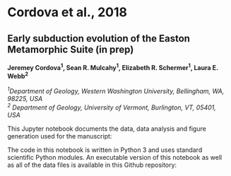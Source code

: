 # Cordova et al., 2018

## Early subduction evolution of the Easton Metamorphic Suite (in prep)

**Jeremey Cordova<sup>1</sup>, Sean R. Mulcahy<sup>1</sup>, Elizabeth R. Schermer<sup>1</sup>, Laura E. Webb<sup>2</sup>**

*<sup>1</sup>Department of Geology, Western Washington University, Bellingham, WA, 98225, USA*  
*<sup>2</sup> Department of Geology, University of Vermont, Burlington, VT, 05401, USA*

This Jupyter notebook documents the data, data analysis and figure generation used for the manuscript:



The code in this notebook is written in Python 3 and uses standard scientific Python modules.  An executable version of this notebook as well as all of the data files is available in this Github repository: 